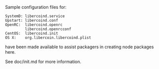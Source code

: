 Sample configuration files for:
```
SystemD: libercoind.service
Upstart: libercoind.conf
OpenRC:  libercoind.openrc
         libercoind.openrcconf
CentOS:  libercoind.init
OS X:    org.libercoin.libercoind.plist
```
have been made available to assist packagers in creating node packages here.

See doc/init.md for more information.
